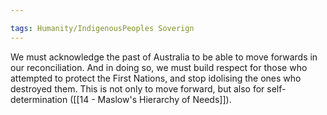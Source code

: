 ```yaml
---

tags: Humanity/IndigenousPeoples Soverign 
---
```


We must acknowledge the past of Australia to be able to move forwards in our reconciliation. And in doing so, we must build respect for those who attempted to protect the First Nations, and stop idolising the ones who destroyed them. This is not only to move forward, but also for self-determination ([[14 - Maslow's Hierarchy of Needs]]).